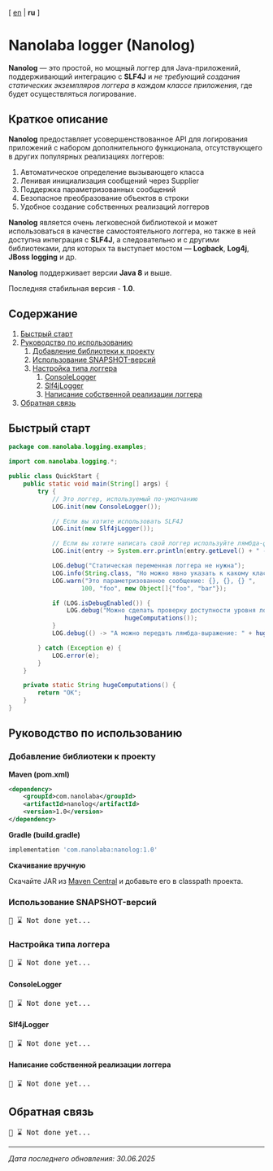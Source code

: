 <!-- This file was automatically generated by Nanolaba Readme Generator (NRG) 0.1-SNAPSHOT -->
<!-- Visit https://github.com/nanolaba/readme-generator for details -->


[ [en](README.md) | **ru** ]

# Nanolaba logger (Nanolog)

**Nanolog** — это простой, но мощный логгер для Java-приложений, поддерживающий интеграцию с
**SLF4J** и *не требующий создания статических экземпляров логгера
в каждом классе приложения*, где будет осуществляться логирование.

## Краткое описание

**Nanolog** предоставляет усовершенствованное API для логирования приложений с набором
дополнительного функционала, отсутствующего в других популярных реализациях логгеров:

1. Автоматическое определение вызывающего класса
2. Ленивая инициализация сообщений через Supplier
3. Поддержка параметризованных сообщений
4. Безопасное преобразование объектов в строки
5. Удобное создание собственных реализаций логгеров

**Nanolog** является очень легковесной библиотекой и может использоваться в качестве
самостоятельного логгера, но также в ней доступна интеграция с **SLF4J**, а следовательно и с другими
библиотеками, для которых та выступает мостом — **Logback**, **Log4j**, **JBoss logging** и др.

**Nanolog** поддерживает версии **Java 8** и выше.

Последняя стабильная версия - **1.0**.

## Содержание
1. [Быстрый старт](#быстрый-старт)
2. [Руководство по использованию](#руководство-по-использованию)
	1. [Добавление библиотеки к проекту](#добавление-библиотеки-к-проекту)
	2. [Использование SNAPSHOT-версий](#использование-snapshot-версий)
	3. [Настройка типа логгера](#настройка-типа-логгера)
		1. [ConsoleLogger](#consolelogger)
		2. [Slf4jLogger](#slf4jlogger)
		3. [Написание собственной реализации логгера](#написание-собственной-реализации-логгера)
3. [Обратная связь](#обратная-связь)


## Быстрый старт

```java
package com.nanolaba.logging.examples;

import com.nanolaba.logging.*;

public class QuickStart {
    public static void main(String[] args) {
        try {
            // Это логгер, используемый по-умолчанию
            LOG.init(new ConsoleLogger());

            // Если вы хотите использовать SLF4J
            LOG.init(new Slf4jLogger());

            // Если вы хотите написать свой логгер используйте лямбда-функцию или реализуйте интерфейс ILogger
            LOG.init(entry -> System.err.println(entry.getLevel() + " - " + entry.getFormattedMessage()));

            LOG.debug("Статическая переменная логгера не нужна");
            LOG.info(String.class, "Но можно явно указать к какому классу должно относиться логирование");
            LOG.warn("Это параметризованное сообщение: {}, {}, {} ",
                    100, "foo", new Object[]{"foo", "bar"});

            if (LOG.isDebugEnabled()) {
                LOG.debug("Можно сделать проверку доступности уровня логирования стандартным способом: " +
                                hugeComputations());
            }
            LOG.debug(() -> "А можно передать лямбда-выражение: " + hugeComputations());

        } catch (Exception e) {
            LOG.error(e);
        }
    }

    private static String hugeComputations() {
        return "OK";
    }
}
```

## Руководство по использованию

### Добавление библиотеки к проекту

**Maven (pom.xml)**

```xml
<dependency>
    <groupId>com.nanolaba</groupId>
    <artifactId>nanolog</artifactId>
    <version>1.0</version>
</dependency>  
```

**Gradle (build.gradle)**

```groovy
implementation 'com.nanolaba:nanolog:1.0'
```

**Скачивание вручную**

Скачайте JAR из [Maven Central](https://repo1.maven.org/maven2/com/nanolaba/nanolog/1.0)
и добавьте его в classpath проекта.

### Использование SNAPSHOT-версий

<pre>📌 ⌛ Not done yet...</pre>

### Настройка типа логгера

<pre>📌 ⌛ Not done yet...</pre>

#### ConsoleLogger

<pre>📌 ⌛ Not done yet...</pre>

#### Slf4jLogger

<pre>📌 ⌛ Not done yet...</pre>

#### Написание собственной реализации логгера

<pre>📌 ⌛ Not done yet...</pre>

## Обратная связь

<pre>📌 ⌛ Not done yet...</pre>

---
*Дата последнего обновления: 30.06.2025*

